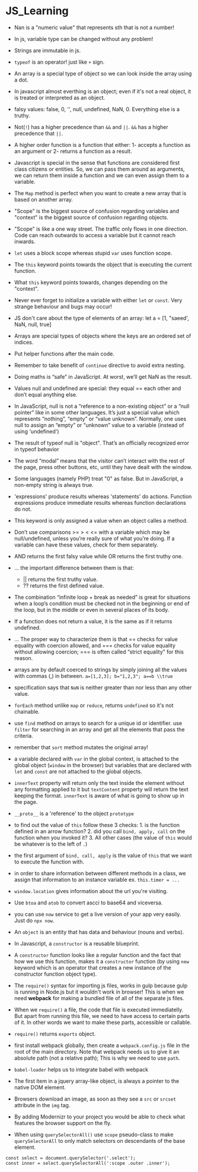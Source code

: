 # JS_Learning

* Nan is a "numeric value" that represents sth that is not a number!

* In js, variable type can be changed without any problem!

* Strings are immutable in js.

* `typeof` is an operator! just like `+` sign.

* An array is a special type of object so we can look inside the array using a dot.

* In javascript almost everthing is an object; even if it's not a real object, it is treated or interpreted as an object.

* falsy values: false, 0, '', null, undefined, NaN, 0. Everything else is a truthy.

* Not(`!`) has a higher precedence than `&&` and `||`. `&&` has a higher precedence that `||`.

* A higher order function is a function that either: 1- accepts a function as an argument or 2- returns a function as a result.

* Javascript is special in the sense that functions are considered first class citizens or entities. So, we can pass them around as arguments, we can return them inside a function and we can even assign them to a variable. 

* The `Map` method is perfect when you want to create a new array that is based on another array.

* "Scope" is the biggest source of confusion regarding variables and "context" is the biggest source of confusion regarding objects.

* "Scope" is like a one way street. The traffic only flows in one direction. Code can reach outwards to access a variable but it cannot reach inwards.

* `let` uses a block scope whereas stupid `var` uses function scope.

* The `this` keyword points towards the object that is executing the current function.

* What `this` keyword points towards, changes depending on the "context".

* Never ever forget to initialize a variable with either `let` or `const`. Very strange behaviour and bugs may occur!

* JS don't care about the type of elements of an array: let a = [1, "saeed', NaN, null, true]

* Arrays are special types of objects where the keys are an ordered set of indices. 

* Put helper functions after the main code. 

* Remember to take benefit of `continue` directive to avoid extra nesting.

* Doing maths is “safe” in JavaScript. At worst, we’ll get NaN as the result.

* Values null and undefined are special: they equal == each other and don’t equal anything else.

* In JavaScript, null is not a “reference to a non-existing object” or a “null pointer” like in some other languages. It’s just a special value which represents “nothing”, “empty” or “value unknown”. Normally, one uses null to assign an “empty” or “unknown” value to a variable (instead of using 'undefined')

* The result of typeof null is "object". That’s an officially recognized error in typeof behavior

* The word “modal” means that the visitor can’t interact with the rest of the page, press other buttons, etc, until they have dealt with the window. 

* Some languages (namely PHP) treat "0" as false. But in JavaScript, a non-empty string is always true.
  
* 'expressions' produce results whereas 'statements' do actions. Function expressions produce immediate results whereas function declarations do not.

* This keyword is only assigned a value when an object calles a method.

* Don’t use comparisons >= > < <= with a variable which may be null/undefined, unless you’re really sure of what you’re doing. If a variable can have these values, check for them separately.

* AND returns the first falsy value while OR returns the first truthy one.

* ... the important difference between them is that:
  * || returns the first truthy value.
  * ?? returns the first defined value.
  
* The combination “infinite loop + break as needed” is great for situations when a loop’s condition must be checked not in the beginning or end of the loop, but in the middle or even in several places of its body.
  
 * If a function does not return a value, it is the same as if it returns undefined.
 
 * ... The proper way to characterize them is that == checks for value equality with coercion allowed, and === checks for value equality without allowing coercion; === is often called “strict equality” for this reason.
 
 * arrays are by default coerced to strings by simply joining all the values with commas (,) in between. `a=[1,2,3]; b="1,2,3"; a==b \\true`
 
 * specification says that `NaN` is neither greater than nor less than any other value.

* `forEach` method unlike `map` or `reduce`, returns `undefined` so it's not chainable.

* use `find` method on arrays to search for a unique id or identifier. use `filter` for searching in an array and get all the elements that pass the criteria.

* remember that `sort` method mutates the original array!

* a variable declared with `var` in the global context, is attached to the global object (`window` in the browser) but variables that are declared with `let` and `const` are not attached to the global objects.

* `innerText` property will return only the text inside the element without any formatting applied to it but `textContent` property will return the text keeping the format. `innerText` is aware of what is going to show up in the page.

* `__proto__` is a 'reference' to the object `prototype`

* to find out the value of `this` follow these 3 checks: 1. is the function defined in an arrow function? 2. did you call `bind, apply, call` on the function when you invoked it? 3. All other cases (the value of `this` would be whatever is to the left of `.`)

* the first argument of `bind, call, apply` is the value of `this` that we want to execute the function with. 

* in order to share information between different methods in a class, we assign that information to an instance variable ex. `this.timer = ...`

* `window.location` gives information about the url you're visiting. 

* Use `btoa` and `atob` to convert ascci to base64 and viceversa.

* you can use `now` service to get a live version of your app very easily. Just do `npx now`.

* An `object` is an entity that has data and behaviour (nouns and verbs).

* In Javascript, a `constructor` is a reusable blueprint.

* A `constructor` function looks like a regular function and the fact that how we use this function, makes it a `constructor` function (by using `new` keyword which is an operator that creates a new instance of the constructor function object type).

* The `require()` syntax for importing js files, works in gulp because gulp is running in Node.js but it wouldn't work in browser! This is when we need **webpack** for making a bundled file of all of the separate js files. 

* When we `require()` a file, the code that file is executed immediatelly. But apart from running this file, we need to have access to certain parts of it. In other words we want to make these parts, accessible or callable.

* `require()` returns `exports` object.

* first install webpack globally, then create a `webpack.config.js` file in the root of the main directory. Note that webpack needs us to give it an absolute path (not a relative path); This is why we need to use `path`.

* `babel-loader` helps us to integrate babel with webpack

* The first item in a jquery array-like object, is always a pointer to the native DOM element. 

* Browsers download an image, as soon as they see a `src` or `srcset` attribute in the `img` tag.

* By adding Modernizr to your project you would be able to check what features the browser support on the fly.

* When using `querySelectorAll()` use `scope` pseudo-class to make `querySelectorAll` to only match selectors on descendants of the base element. 

```
const select = document.querySelector('.select');
const inner = select.querySelectorAll(':scope .outer .inner');
```
